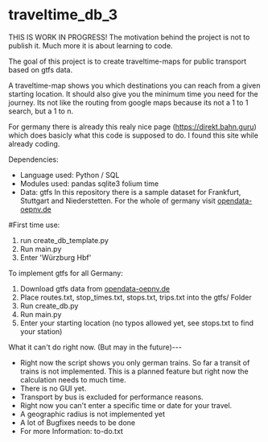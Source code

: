 # traveltime_db_3

THIS IS WORK IN PROGRESS!
The motivation behind the project is not to publish it. Much more it is about learning to code.

The goal of this project is to create traveltime-maps for public transport based on gtfs data. 

A traveltime-map shows you which destinations you can reach from a given starting location. 
It should also give you the minimum time you need for the journey. 
Its not like the routing from google maps because its not a 1 to 1 search, but a 1 to n. 

For germany there is already this realy nice page (https://direkt.bahn.guru) which does basicly what this code is supposed to do. 
I found this site while already coding.

Dependencies:
* Language used: Python / SQL
* Modules used: pandas sqlite3 folium time
* Data: gtfs
  In this repository there is a sample dataset for Frankfurt, Stuttgart and Niederstetten. For the whole of germany visit [opendata-oepnv.de](https://www.opendata-oepnv.de/ht/de/organisation/delfi/startseite?tx_vrrkit_view%5Bdataset_name%5D=deutschlandweite-sollfahrplandaten-gtfs&tx_vrrkit_view%5Baction%5D=details&tx_vrrkit_view%5Bcontroller%5D=View)

#First time use:
1. run create_db_template.py 
1. Run main.py
2. Enter 'Würzburg Hbf'

To implement gtfs for all Germany:
1. Download gtfs data from [opendata-oepnv.de](https://www.opendata-oepnv.de/ht/de/organisation/delfi/startseite?tx_vrrkit_view%5Bdataset_name%5D=deutschlandweite-sollfahrplandaten-gtfs&tx_vrrkit_view%5Baction%5D=details&tx_vrrkit_view%5Bcontroller%5D=View)
2. Place routes.txt, stop_times.txt, stops.txt, trips.txt into the gtfs/ Folder
3. Run create_db.py
4. Run main.py
5. Enter your starting location (no typos allowed yet, see stops.txt to find your station)

What it can't do right now. (But may in the future)---
* Right now the script shows you only german trains. So far a transit of trains is not implemented. 
  This is a planned feature but right now the calculation needs to much time.
* There is no GUI yet.
* Transport by bus is excluded for performance reasons.
* Right now you can't enter a specific time or date for your travel.
* A geographic radius is not implemented yet
* A lot of Bugfixes needs to be done
* For more Information: to-do.txt
